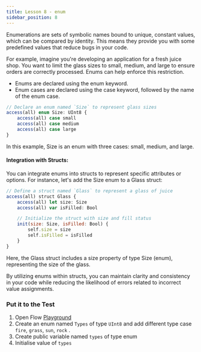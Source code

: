 ```yaml
---
title: Lesson 8 - enum
sidebar_position: 8
---
```


Enumerations are sets of symbolic names bound to unique, constant values, which can be compared by identity. This means they provide you with some predefined values that reduce bugs in your code.

For example, imagine you're developing an application for a fresh juice shop. You want to limit the glass sizes to small, medium, and large to ensure orders are correctly processed. Enums can help enforce this restriction.

- Enums are declared using the enum keyword.
- Enum cases are declared using the case keyword, followed by the name of the enum case.

```jsx
// Declare an enum named `Size` to represent glass sizes
access(all) enum Size: UInt8 {
    access(all) case small
    access(all) case medium
    access(all) case large
}

```

In this example, Size is an enum with three cases: small, medium, and large.

#### Integration with Structs:

You can integrate enums into structs to represent specific attributes or options. For instance, let's add the Size enum to a Glass struct:

```jsx
// Define a struct named `Glass` to represent a glass of juice
access(all) struct Glass {
    access(all) let size: Size
    access(all) var isFilled: Bool

    // Initialize the struct with size and fill status
    init(size: Size, isFilled: Bool) {
        self.size = size
        self.isFilled = isFilled
    }
}

```

Here, the Glass struct includes a size property of type Size (enum), representing the size of the glass.

By utilizing enums within structs, you can maintain clarity and consistency in your code while reducing the likelihood of errors related to incorrect value assignments.

### Put it to the Test

1. Open Flow [Playground](https://play.flow.com/)
2. Create an enum named `Types` of type `UInt8` and add different type case `fire`, `grass`, `sun`, `rock` .
3. Create public variable named `types` of type enum
4. Initialise value of `types`
